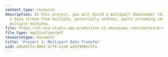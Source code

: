 ```yaml
---
content_type: resource
description: In this project, you will build a multipart downloader that assembles
  a data stream from multiple, potentially endless, parts streaming individually from
  multiple machines.
file: https://ol-ocw-studio-app-production.s3.amazonaws.com/courses/6-005-elements-of-software-construction-fall-2008/abbd4723d0622c74e134ad52996bc57a_MIT6_005f08_project01.pdf
file_type: application/pdf
resourcetype: Document
title: 'Project 1: Multipart Data Transfer'
uid: abbd4723-d062-2c74-e134-ad52996bc57a
---
```

